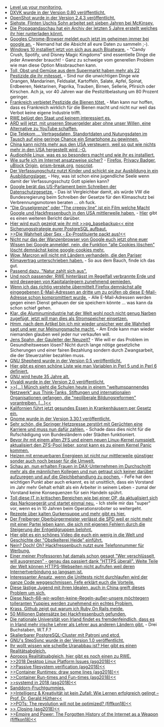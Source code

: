 * [Level up your monitoring.](https://ftp.fau.de/cdn.media.ccc.de/events/datenspuren/2018/h264-hd/DS2018-9330-deu-Level_Up_your_Monitoring_hd.mp4)
* [DXVK wurde in der Version 0.80 veröffentlicht.](https://www.phoronix.com/scan.php?page=news_item&px=DXVK-0.80-Released)
* [OpenShot wurde in der Version 2.4.3 veröffentlicht.](https://www.pro-linux.de/news/1/26328/video-editor-openshot-243-mit-neuen-masken-und-%C3%9Cberg%C3%A4ngen.html)
* [Siehste, Flinten Uschis Sohn arbeitet seit sieben Jahren bei McKinsey.](https://blog.fefe.de/?ts=a5591dd6)
* [Die Propagandaschau hat ein Archiv der letzten 5 Jahre erstellt welches ihr hier runterladen könnt.](https://propagandaschau.wordpress.com/2018/09/23/download-5-jahre-propagandaschau-in-einem-handlichen-offline-archiv/)
* [Googles Chrome-Browser meldet euch jetzt im geheimen immer bei google an.](https://blog.fefe.de/?ts=a556c50e) - Niemand hat die Absicht all eure Daten zu sammeln ;-).
* [Windows 10 installiert jetzt von sich aus auch Bloatware.](https://blog.fefe.de/?ts=a556d7ea) - "Candy Crush, Spotify, und Disney Magic Kingdoms" sind essentielle Dinge die jeder Anwender braucht! - Ganz zu schweige vom generellen Problem wie man diese Option Missbrauchen kann.
* [Toll, Obst und Gemüse aus dem Supermarkt haben mehr als 22 Pestizide die ihr mitesset.](https://netzfrauen.org/2018/09/24/pestizide-5/) - Sind nur die unwichtigen Dinge wie Orangen, Mandarinen, Feldsalat, Kartoffeln, Salate, Apfel, Spinat, Erdbeeren, Nektarinen, Paprika, Trauben, Birnen, Sellerie, Pfirsich oder Kirschen. Ach ja, vor 40 Jahren war die Pestizitbelastung um 80 Prozent geringer.
* [Frankreich verbietet Pestizide die Bienen tötet.](https://netzfrauen.org/2018/09/24/bees/) - Man kann nur hoffen, dass es Frankreich wirklich für die Bienen macht und nicht nur weil das Verbot keine eigene Industrie trifft.
* [RWE belügt den Staat und keinem interessiert es.](http://www.sonnenseite.com/de/wirtschaft/rwes-rodungsplaene-im-hambacher-forst-nicht-zulaessig.html)
* [ARD will jetzt, mit unseren Steuergelder aber ohne unser Willen, eine Alternative zu YouTube schaffen.](https://www.neopresse.com/politik/dach/ard-will-mitmischen-alternative-zu-youtube-und-co-ist-das-noch-journalismus/)
* [Die Telekom ... Vertragsdaten, Standortdaten und Nutungsdaten im Tausch auf eine geringe Chance ein Smartphone zu gewinnen.](https://blog.fefe.de/?ts=a557c771)
* [China kann nichts mehr aus den USA versteuern, weil so gut wie nichts mehr in den USA hergestellt wird :-O.](https://blog.fefe.de/?ts=a5563536)
* [Audiophile Linux, was es so besonders macht und wie ihr es installiert.](https://opensource.com/article/18/9/audiophile-linux-distro)
* [Wie surfe ich im Internet ansatzweise sicher?](https://ftp.fau.de/cdn.media.ccc.de/events/datenspuren/2018/h264-hd/DS2018-9313-deu-Wie_surfe_ich_sicher_im_Internet_hd.mp4) - [Firefox](https://www.mozilla.org/firefox/), [Privacy Badger](https://www.eff.org/privacybadger), [uBlock Origin](https://github.com/gorhill/uBlock), [prism-break.org](https://prism-break.org/), [noscript](https://noscript.net/).
* [Der Verfassungschutz nutzt Kinder und schickt sie zur Ausbildung in ein Ausbildungslager.](https://blog.fefe.de/?ts=a554499f) - Hey, was ist schon eine jugendliche Seele wenn damit der Verfassungsschutz Gott spielen kann?
* [Google berät das US-Parlament beim Schreiben der Datenschutzgesetze.](https://blog.fefe.de/?ts=a554486d) - Das ist Vergleichbar damit, als würde VW die Bundesregierung beim Schreiben der Gesetze für den Klimaschutz bei Verbrennungsmotoren beraten ... oh fuck.
* ["Die Gruselgrenze" oder "The creepy line" ist ein Film welche Macht Google und Hackfressenbuch in den USA mittlerweile haben.](https://www.neopresse.com/gesellschaft/aufgedeckt-der-neue-dokumentarfilm-ueber-die-internet-giganten/) - [Hier](http://open-media-society.com/2018/09/17/die-subtile-macht-von-google-und-facebook/) gibt es einen weiteren Bericht darüber.
* [Hier wird euch gezeigt wie ihr mit >>pg_basebackup<< eine Sicherungsstrategie eurer PostgreSQL aufbaut.](https://www.percona.com/blog/2018/09/25/postgresql-backup-strategy-enterprise-grade-environment/)
* [>>Die Wahrheit über Sex - Ex-Prostituierte packt aus!<<](https://www.welt-im-wandel.tv/video/die-wahrheit-ueber-sex-ex-prostituierte-packt-aus/)
* [Nicht nur das der Wanzenbrowser von Google euch jetzt ohne euer Wissen bei Google anmeldet, nein, die Funktion "alle Cookies löschen" löscht demnächst keine google-cookies mehr.](https://blog.fefe.de/?ts=a5549d39)
* [Wow, Marcron will nicht mit Ländern verhandeln, die den Pariser Klimavertrag unterschrieben haben.](https://blog.fefe.de/?ts=a555e919) - So aus dem Bauch, finde ich das gut.
* [Passend dazu, "Natur zahlt sich aus".](http://www.sonnenseite.com/de/umwelt/studie-naturkapital-deutschland-naturerhalt-zahlt-sich-aus.html)
* [Und noch passender, RWE hinterlässt im Regelfall verbrannte Erde und wird deswegen von Kapitalanlegern zunehmend gemieden.](http://www.sonnenseite.com/de/wirtschaft/rwe-der-anfang-vom-ende.html)
* [Wenn ich das richtig verstehe übermittelt Firefox demnächst alle eingegebenen E-Mail-Adressen an dritte um zu prüfen ob diese E-Mail-Adresse schon kompromittiert wurde.](https://www.pro-linux.de/news/1/26340/mozilla-schaltet-firefox-monitor-frei.html) - Alle E-Mail-Adressen werden gegen einen Dienst gehauen der sie speichern könnte ... was kann da schon schief gehen.
* [Klar, die Aluminumindustrie hat der Welt wohl noch nicht genug Narben zugefügt, jetzt will man dies als Stromspeicher einsetzen.](http://www.sonnenseite.com/de/wissenschaft/aluminium-als-heizoel-ersatz.html)
* [*Hmm*, nach dem Artikel bin ich mir wieder unsicher wer die Wahrheit sagt und wer nur Meinungsmache macht.](http://www.sonnenseite.com/de/mobilitaet/reichweiten-der-stromer-werden-unterschaetzt.html) - Am Ende kann man wieder niemanden glauben weil jeder nur verkaufen will.
* [Jens Spahn, der Gauleiter der Neuzeit?](https://www.neopresse.com/politik/aufgedeckt-jens-spahn-fuer-ausbeutung/) - Wie will er das Problem im Gesundheitswesen lösen? Nicht durch lange nötige gesetzliche Sicherungen und einer fairen Bezahlung sondern durch Zwangsarbeit, die der Steuerzahler bezahlen muss.
* [GNU Shepherd wurde in der Version 0.5 veröffentlicht.](https://www.phoronix.com/scan.php?page=news_item&px=GNU-Shepherd-0.5-Released)
* [Hier gibt es einen schöne Liste wie man Variablen in Perl 5 und in Perl 6 definiert.](https://opensource.com/article/18/9/using-sigils-perl-6)
* [GNU wird heute 35 Jahre alt.](https://opensource.com/article/18/9/happy-birthday-gnu)
* [Vivaldi wurde in der Version 2.0 veröffentlicht.](https://www.pro-linux.de/news/1/26344/webbrowser-vivaldi-in-version-20-ver%C3%B6ffentlicht.html)
* [>>[...] Münch sieht die Schulen heute in einem "weltumspannendes Netzwerk" aus Think-Tanks, Stiftungen und internationalen Organisationen gefangen, die "neoliberale Bildungsreformen" vorantreiben. [...]<<](https://www.neopresse.com/gesellschaft/der-bildungsindustrielle-komplex-oder-die-oekonomisierung-der-schulen/)
* [Kalifornien führt jetzt gesundes Essen in Krankenhäusern per Gesetz ein.](https://netzfrauen.org/2018/09/27/california/)
* [Gnome wurde in der Version 3.30.1 veröffentlicht.](https://www.pro-linux.de/news/1/26345/gnome-330-aktualisiert.html)
* [Sehr schön, die Springer Hetzpresse zerstört mit Gerüchten eine Karriere und muss nun dafür zahlen.](https://blog.fefe.de/?ts=a5522187) - Schade dass dies nicht für die Rufschädigung von Bundesländern oder Städten funktioniert.
* [Bevor ihr mit einem alten ZFS und einem neuen Linux-Kernel rumspielt, aktualisiert den ZFS-Pool lieber, sonst kann es zu einem Kernel Panic kommen.](https://utcc.utoronto.ca/~cks/space/blog/linux/ZFSOldFilesystemPanic)
* [Heizen mit erneuerbaren Energieen ist nicht nur mittlerweile günstiger sonder auch noch besser für die Umwelt.](http://www.sonnenseite.com/de/energie/heizen-mit-erneuerbaren-lohnt-sich.html)
* [Schau an, nun erhalten Frauen in DAX-Unternehmen im Durchschnitt mehr als die männlichen Kollegen und nun getraut sich keiner darüber aufzuregen und auf die Gleichbehandlung zu pochen.](https://blog.fefe.de/?ts=a55387f5) - FeFe hat den wichtigen Punkt aber auch erkannt, es ist unsittlich, dass ein Vorstand im Jahr mehr Gehalt erhält als ein Arbeiter in seinem Leben - zumal der Vorstand keine Konsequenzen für sein Handeln spührt.
* [Toll diese IT in kritischen Bereichen wie bei einer OP, da aktualisiert sich das Narkosegerät und startet einmal neu.](https://blog.fefe.de/?ts=a553d448) - Ich stelle mir das "super" vor, wenn es in 10 Jahren beim Operationsroboter so weitergeht.
* [Rezepte über kalten Gurkensuppe und mehr gibt es hier.](https://www.smarticular.net/kalte-suppen-rezepte-ohne-kochen-schnell-leicht-ohne-herd-fuers-buero/)
* [Der Freiberger Oberbürgermeister verlässt die SPD weil er nicht mehr mit einer Partei leben kann, die sich mit eigenen Fehlern durch die Steigerung der Entgeldgruppen belohnt.](https://www.youtube.com/watch?v=UO5GNUdPGu4)
* [Hier gibt es ein schönes Video die euch ein wenig in die Welt und Geschichte der "Obstkelterei Heide" einführt.](https://www.youtube.com/watch?v=gvLFuO3e0Qo)
* [Nein? Doch! Oh? Hackfressenbuch nutzt eure Telefonnummer für Werbung.](https://blog.fefe.de/?ts=a550d8a7)
* [Einer meiner Professoren hat damals schon gesagt "Wer verschlüsselt, will ausgrenzen" - genau das passiert dank "HTTPS überall". Weite Teile der Welt können HTTPS-Webseiten nicht aufrufen weil deren Internertverbindung so langsam ist.](https://blog.fefe.de/?ts=a550d504)
* [Interessanter Ansatz, wenn die Unittests nicht durchlaufen wird der ganze Code weggeschmissen. Fefe erklärt euch die Vorteile.](https://blog.fefe.de/?ts=a551f640)
* [Diese lästige Jugend mit ihren Idealen, auch in China greift dieses Problem um sich.](https://blog.fefe.de/?ts=a551f5a8)
* [Diese Nach-68-wir-wollen-keine-Regeln-außer-unsere möchtegern tolleranten Yuppies werden zunehmend ein echtes Problem.](https://blog.fefe.de/?ts=a551f3ab)
* [Krass, Github zeigt gut warum ich Ruby On Rails meide.](https://blog.fefe.de/?ts=a550ad98)
* [50 Millionen Datensätze bei Hackfressenbuch gefunden.](https://blog.fefe.de/?ts=a550a785)
* [Die nationale Universität von Irland findet es fremdenfeindlich, dass es in Irland mehr irische Lehrer als Lehrer aus anderen Ländern gibt.](https://tuxproject.de/blog/2018/09/diverse-iren-gehen-nicht-zur-schule/) - Drei Buchstaben, W.T.F.?
* [Skalierbarer PostgreSQL-Cluster mit Patroni und etcd.](https://www.percona.com/blog/2018/09/28/high-availability-for-enterprise-grade-postgresql-environments/)
* [GNU's StepSync wurde in der Version 1.0 veröffentlicht.](https://www.phoronix.com/scan.php?page=news_item&px=GNUstep-StepSync-1.0)
* [Ihr wollt wissen wie scheiße Uranabbau ist? Hier gibt es einen Realitätsabgleich.](https://netzfrauen.org/2018/09/29/uran-2/)
* [Apropos Realitätsabgleich, hier gibt es noch einen zu RWE.](https://netzfrauen.org/2018/09/29/rwe/)
* [>>2018 Desktop Linux Platform Issues (asg2018)<<](https://cdn.media.ccc.de/events/all_systems_go/2018/h264-hd/asg2018-174-eng-2018_Desktop_Linux_Platform_Issues_hd.mp4)
* [>>Passive filesystem verification (asg2018)<<](https://cdn.media.ccc.de/events/all_systems_go/2018/h264-hd/asg2018-185-eng-Passive_filesystem_verification_hd.mp4)
* [>>Container Runtimes: draw some lines (asg2018)<<](https://cdn.media.ccc.de/events/all_systems_go/2018/h264-hd/asg2018-186-eng-Container_Runtimes_draw_some_lines_hd.mp4)
* [>>Container Run-times and Fun-times (asg2018)<<](https://cdn.media.ccc.de/events/all_systems_go/2018/h264-hd/asg2018-179-eng-Container_Run-times_and_Fun-times_hd.mp4)
* [>>systemd in 2018 (asg2018)<<](https://cdn.media.ccc.de/events/all_systems_go/2018/h264-hd/asg2018-230-eng-systemd_in_2018_hd.mp4)
* [Sanddorn-Fruchtgummies.](https://www.smarticular.net/sanddorn-fruchtgummis-aus-saft-selber-machen-vitamine-naschen/)
* [>>Intelligenz & Kreativität ist kein Zufall: Wie Lernen erfolgreich gelingt – Prof. Dr. Gerald Hüther<<](https://www.welt-im-wandel.tv/video/intelligenz-kreativitaet-ist-kein-zufall-wie-lernen-erfolgreich-gelingt-prof-dr-gerald-huether/)
* [>>POTs: The revolution will not be optimized? (fiffkon18)<<](https://cdn.media.ccc.de/events/fiffkon/2018/h264-hd/fiffkon18-3-eng-POTs_The_revolution_will_not_be_optimized_hd.mp4)
* [>> Closing (asg2018)<<](https://cdn.media.ccc.de/events/all_systems_go/2018/h264-hd/asg2018-223-eng-Closing_hd.mp4)
* [>>Empire and Power: The Forgotten History of the Internet as a Weapon (fiffkon18)<<](https://cdn.media.ccc.de/events/fiffkon/2018/h264-hd/fiffkon18-23-eng-Empire_and_Power_The_Forgotten_History_of_the_Internet_as_a_Weapon_hd.mp4)
